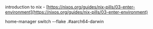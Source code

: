 introduction to nix - [https://nixos.org/guides/nix-pills/03-enter-environment](https://nixos.org/guides/nix-pills/03-enter-environment)

home-manager switch --flake .#aarch64-darwin